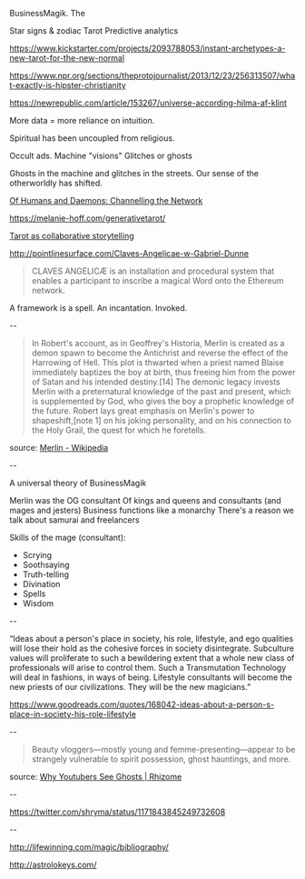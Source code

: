 ---
---

BusinessMagik. The 

Star signs & zodiac
Tarot
Predictive analytics

https://www.kickstarter.com/projects/2093788053/instant-archetypes-a-new-tarot-for-the-new-normal

https://www.npr.org/sections/theprotojournalist/2013/12/23/256313507/what-exactly-is-hipster-christianity

https://newrepublic.com/article/153267/universe-according-hilma-af-klint

More data = more reliance on intuition.

Spiritual has been uncoupled from religious.

Occult ads.
Machine "visions"
Glitches or ghosts

Ghosts in the machine and glitches in the streets. Our sense of the otherworldly has shifted.

[Of Humans and Daemons: Channelling the Network](https://matildepark.ca/2019/04/Beyond-Wired)

<https://melanie-hoff.com/generativetarot/>

[Tarot as collaborative storytelling](http://word-game-workshop.decontextualize.com/tarot/)

<http://pointlinesurface.com/Claves-Angelicae-w-Gabriel-Dunne>

>CLAVES ANGELICÆ is an installation and procedural system that enables a participant to inscribe a
magical Word onto the Ethereum network.

A framework is a spell. An incantation. Invoked. 

--

>In Robert's account, as in Geoffrey's Historia, Merlin is created as a demon spawn to become the Antichrist and reverse the effect of the Harrowing of Hell. This plot is thwarted when a priest named Blaise immediately baptizes the boy at birth, thus freeing him from the power of Satan and his intended destiny.[14] The demonic legacy invests Merlin with a preternatural knowledge of the past and present, which is supplemented by God, who gives the boy a prophetic knowledge of the future. Robert lays great emphasis on Merlin's power to shapeshift,[note 1] on his joking personality, and on his connection to the Holy Grail, the quest for which he foretells.

source: [Merlin - Wikipedia](https://en.wikipedia.org/wiki/Merlin)

--

A universal theory of BusinessMagik

Merlin was the OG consultant
Of kings and queens and consultants (and mages and jesters)
Business functions like a monarchy
There's a reason we talk about samurai and freelancers

Skills of the mage (consultant):
- Scrying
- Soothsaying
- Truth-telling
- Divination
- Spells
- Wisdom

--

“Ideas about a person's place in society, his role, lifestyle, and ego qualities will lose their hold as the cohesive forces in society disintegrate. Subculture values will proliferate to such a bewildering extent that a whole new class of professionals will arise to control them. Such a Transmutation Technology will deal in fashions, in ways of being. Lifestyle consultants will become the new priests of our civilizations. They will be the new magicians.”

<https://www.goodreads.com/quotes/168042-ideas-about-a-person-s-place-in-society-his-role-lifestyle>

--

>Beauty vloggers—mostly young and femme-presenting—appear to be strangely vulnerable to spirit possession, ghost hauntings, and more. 

source: [Why Youtubers See Ghosts | Rhizome](https://rhizome.org/editorial/2019/jul/05/why-youtubers-see-ghosts/)

--

<https://twitter.com/shryma/status/1171843845249732608>

--

<http://lifewinning.com/magic/bibliography/>

<http://astrolokeys.com/>